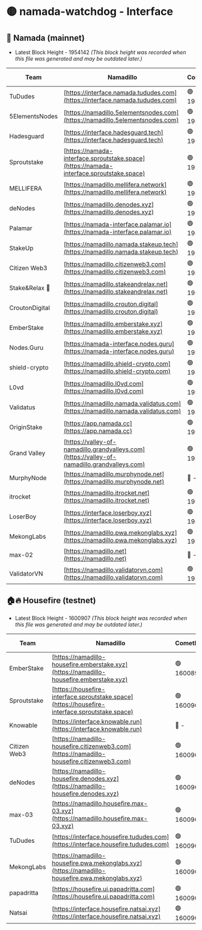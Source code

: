 # 🟡 namada-watchdog - Interface

## 🚀 Namada (mainnet)
- Latest Block Height - 1954142 *(This block height was recorded when this file was generated and may be outdated later.)*

| Team | Namadillo | CometBFT | Indexer | MASP Indexer |
|-|-|-|-|-|
| TuDudes | [https://interface.namada.tududes.com](https://interface.namada.tududes.com) | 🟢 1954117 | 🟢 1954117 | 🟢 1954117 |
| 5ElementsNodes | [https://namadillo.5elementsnodes.com](https://namadillo.5elementsnodes.com) | 🟢 1954118 | 🟢 1954118 | 🟢 1954118 |
| Hadesguard | [https://interface.hadesguard.tech](https://interface.hadesguard.tech) | 🟢 1954119 | 🟢 1954118 | 🟢 1954118 |
| Sproutstake | [https://namada-interface.sproutstake.space](https://namada-interface.sproutstake.space) | 🟢 1954119 | 🟢 1954119 | 🟢 1954120 |
| MELLIFERA | [https://namadillo.mellifera.network](https://namadillo.mellifera.network) | 🟢 1954121 | 🟢 1954120 | 🟢 1954121 |
| deNodes | [https://namadillo.denodes.xyz](https://namadillo.denodes.xyz) | 🟢 1954121 | 🟢 1954121 | 🟢 1954122 |
| Palamar | [https://namada-interface.palamar.io](https://namada-interface.palamar.io) | 🟢 1954122 | 🟢 1954122 | 🟢 1954122 |
| StakeUp | [https://namadillo.namada.stakeup.tech](https://namadillo.namada.stakeup.tech) | 🟢 1954123 | 🟢 1954123 | 🟢 1954123 |
| Citizen Web3 | [https://namadillo.citizenweb3.com](https://namadillo.citizenweb3.com) | 🟢 1954124 | 🟢 1954124 | 🟢 1954124 |
| Stake&Relax 🦥 | [https://namadillo.stakeandrelax.net](https://namadillo.stakeandrelax.net) | 🟢 1954125 | 🟢 1954125 | 🟢 1954124 |
| CroutonDigital | [https://namadillo.crouton.digital](https://namadillo.crouton.digital) | 🟢 1954125 | 🔴 - | 🟢 1954126 |
| EmberStake | [https://namadillo.emberstake.xyz](https://namadillo.emberstake.xyz) | 🟢 1954127 | 🟢 1954127 | 🟢 1954127 |
| Nodes.Guru | [https://namada-interface.nodes.guru](https://namada-interface.nodes.guru) | 🟢 1954128 | 🟢 1954128 | 🟢 1954128 |
| shield-crypto | [https://namadillo.shield-crypto.com](https://namadillo.shield-crypto.com) | 🟢 1954129 | 🟢 1954129 | 🟢 1954129 |
| L0vd | [https://namadillo.l0vd.com](https://namadillo.l0vd.com) | 🟢 1954129 | 🔴 1889999 | 🟢 1954129 |
| Validatus | [https://namadillo.namada.validatus.com](https://namadillo.namada.validatus.com) | 🟢 1954130 | 🟢 1954130 | 🟢 1954130 |
| OriginStake | [https://app.namada.cc](https://app.namada.cc) | 🟢 1954131 | 🟢 1954131 | 🟢 1954131 |
| Grand Valley | [https://valley-of-namadillo.grandvalleys.com](https://valley-of-namadillo.grandvalleys.com) | 🟢 1954132 | 🟢 1954131 | 🟢 1954131 |
| MurphyNode | [https://namadillo.murphynode.net](https://namadillo.murphynode.net) | 🔴 - | 🔴 - | 🔴 - |
| itrocket | [https://namadillo.itrocket.net](https://namadillo.itrocket.net) | 🟢 1954138 | 🟢 1954138 | 🟢 1954137 |
| LoserBoy | [https://interface.loserboy.xyz](https://interface.loserboy.xyz) | 🟢 1954138 | 🟢 1954138 | 🟢 1954138 |
| MekongLabs | [https://namadillo.pwa.mekonglabs.xyz](https://namadillo.pwa.mekonglabs.xyz) | 🟢 1954140 | 🟢 1954140 | 🟢 1954140 |
| max-02 | [https://namadillo.net](https://namadillo.net) | 🔴 - | 🔴 - | 🔴 - |
| ValidatorVN | [https://namadillo.validatorvn.com](https://namadillo.validatorvn.com) | 🟢 1954142 | 🟢 1954142 | 🟢 1954142 |

## 🏠🔥 Housefire (testnet)
- Latest Block Height - 1600907 *(This block height was recorded when this file was generated and may be outdated later.)*

| Team | Namadillo | CometBFT | Indexer | MASP Indexer |
|-|-|-|-|-|
| EmberStake | [https://namadillo-housefire.emberstake.xyz](https://namadillo-housefire.emberstake.xyz) | 🟢 1600899 | 🟢 1600899 | 🟢 1600899 |
| Sproutstake | [https://housefire-interface.sproutstake.space](https://housefire-interface.sproutstake.space) | 🟢 1600900 | 🟢 1600900 | 🟢 1600900 |
| Knowable | [https://interface.knowable.run](https://interface.knowable.run) | 🔴 - | 🔴 - | 🔴 - |
| Citizen Web3 | [https://namadillo-housefire.citizenweb3.com](https://namadillo-housefire.citizenweb3.com) | 🟢 1600902 | 🟢 1600902 | 🔴 893621 |
| deNodes | [https://namadillo-housefire.denodes.xyz](https://namadillo-housefire.denodes.xyz) | 🟢 1600903 | 🟡 1600649 | 🟢 1600903 |
| max-03 | [https://namadillo.housefire.max-03.xyz](https://namadillo.housefire.max-03.xyz) | 🟢 1600903 | 🟢 1600903 | 🟢 1600903 |
| TuDudes | [https://interface.housefire.tududes.com](https://interface.housefire.tududes.com) | 🟢 1600904 | 🟢 1600904 | 🟢 1600904 |
| MekongLabs | [https://namadillo-housefire.pwa.mekonglabs.xyz](https://namadillo-housefire.pwa.mekonglabs.xyz) | 🟢 1600904 | 🟢 1600904 | 🟢 1600904 |
| papadritta | [https://housefire.ui.papadritta.com](https://housefire.ui.papadritta.com) | 🟢 1600905 | 🔴 - | 🟢 1600906 |
| Natsai | [https://interface.housefire.natsai.xyz](https://interface.housefire.natsai.xyz) | 🟢 1600907 | 🟢 1600907 | 🟢 1600907 |

